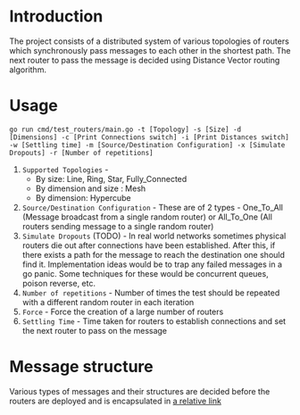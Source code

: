 # Introduction

The project consists of a distributed system of various topologies of routers which synchronously pass messages to each other in the shortest path. The next router to pass the message is decided using Distance Vector routing algorithm.

# Usage

```go run cmd/test_routers/main.go -t [Topology] -s [Size] -d [Dimensions] -c [Print Connections switch] -i [Print Distances switch] -w [Settling time] -m [Source/Destination Configuration] -x [Simulate Dropouts] -r [Number of repetitions]```

1. `Supported Topologies` -
   * By size: Line, Ring, Star, Fully_Connected
   * By dimension and size : Mesh
   * By dimension: Hypercube
2. `Source/Destination Configuration` - These are of 2 types - One_To_All (Message broadcast from a single random router) or All_To_One (All routers sending message to a single random router)
3. `Simulate Dropouts` (TODO) - In real world networks sometimes physical routers die out after connections have been established. After this, if there exists a path for the message to reach the destination one should find it. Implementation ideas would be to trap any failed messages in a go panic. Some techniques for these would be concurrent queues, poison reverse, etc.
4. `Number of repetitions` - Number of times the test should be repeated with a different random router in each iteration
5. `Force` - Force the creation of a large number of routers
6. `Settling Time` - Time taken for routers to establish connections and set the next router to pass on the message

# Message structure

Various types of messages and their structures are decided before the routers are deployed and is encapsulated in [a relative link](Diagram.pdf)
